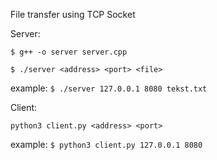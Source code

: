 File transfer using TCP Socket

Server:

`$ g++ -o server server.cpp`

`$ ./server <address> <port> <file>`

example:
`$ ./server 127.0.0.1 8080 tekst.txt`

Client:

`python3 client.py <address> <port>`

example:
`$ python3 client.py 127.0.0.1 8080`
